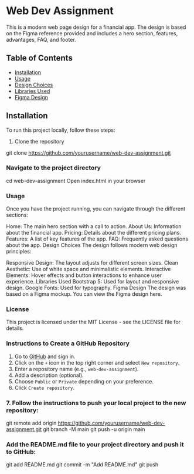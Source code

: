 # Web Dev Assignment

This is a modern web page design for a financial app. The design is based on the Figma reference provided and includes a hero section, features, advantages, FAQ, and footer.

## Table of Contents

- [Installation](#installation)
- [Usage](#usage)
- [Design Choices](#design-choices)
- [Libraries Used](#libraries-used)
- [Figma Design](#figma-design)

## Installation

To run this project locally, follow these steps:

1. Clone the repository


git clone https://github.com/yourusername/web-dev-assignment.git

### Navigate to the project directory


cd web-dev-assignment
Open index.html in your browser

### Usage
Once you have the project running, you can navigate through the different sections:

Home: The main hero section with a call to action.
About Us: Information about the financial app.
Pricing: Details about the different pricing plans.
Features: A list of key features of the app.
FAQ: Frequently asked questions about the app.
Design Choices
The design follows modern web design principles:

Responsive Design: The layout adjusts for different screen sizes.
Clean Aesthetic: Use of white space and minimalistic elements.
Interactive Elements: Hover effects and button interactions to enhance user experience.
Libraries Used
Bootstrap 5: Used for layout and responsive design.
Google Fonts: Used for typography.
Figma Design
The design was based on a Figma mockup. You can view the Figma design here.

### License
This project is licensed under the MIT License - see the LICENSE file for details.



### Instructions to Create a GitHub Repository

1. Go to [GitHub](https://github.com) and sign in.
2. Click on the `+` icon in the top right corner and select `New repository`.
3. Enter a repository name (e.g., `web-dev-assignment`).
4. Add a description (optional).
5. Choose `Public` or `Private` depending on your preference.
6. Click `Create repository`.
### 7. Follow the instructions to push your local project to the new repository:


git remote add origin https://github.com/yourusername/web-dev-assignment.git
git branch -M main
git push -u origin main

### Add the README.md file to your project directory and push it to GitHub:


git add README.md
git commit -m "Add README.md"
git push
